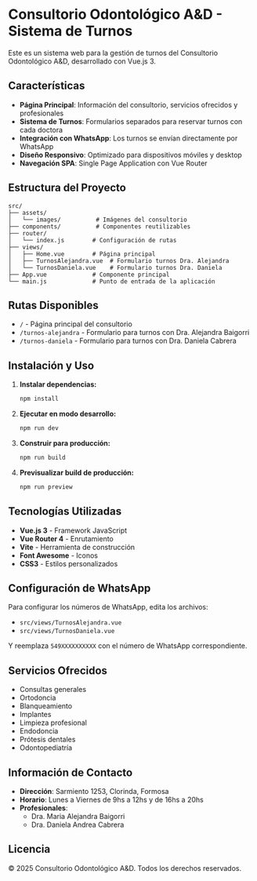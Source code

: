 # Consultorio Odontológico A&D - Sistema de Turnos

Este es un sistema web para la gestión de turnos del Consultorio Odontológico A&D, desarrollado con Vue.js 3.

## Características

- **Página Principal**: Información del consultorio, servicios ofrecidos y profesionales
- **Sistema de Turnos**: Formularios separados para reservar turnos con cada doctora
- **Integración con WhatsApp**: Los turnos se envían directamente por WhatsApp
- **Diseño Responsivo**: Optimizado para dispositivos móviles y desktop
- **Navegación SPA**: Single Page Application con Vue Router

## Estructura del Proyecto

```
src/
├── assets/
│   └── images/          # Imágenes del consultorio
├── components/          # Componentes reutilizables
├── router/
│   └── index.js        # Configuración de rutas
├── views/
│   ├── Home.vue        # Página principal
│   ├── TurnosAlejandra.vue  # Formulario turnos Dra. Alejandra
│   └── TurnosDaniela.vue    # Formulario turnos Dra. Daniela
├── App.vue             # Componente principal
└── main.js             # Punto de entrada de la aplicación
```

## Rutas Disponibles

- `/` - Página principal del consultorio
- `/turnos-alejandra` - Formulario para turnos con Dra. Alejandra Baigorri
- `/turnos-daniela` - Formulario para turnos con Dra. Daniela Cabrera

## Instalación y Uso

1. **Instalar dependencias:**
   ```bash
   npm install
   ```

2. **Ejecutar en modo desarrollo:**
   ```bash
   npm run dev
   ```

3. **Construir para producción:**
   ```bash
   npm run build
   ```

4. **Previsualizar build de producción:**
   ```bash
   npm run preview
   ```

## Tecnologías Utilizadas

- **Vue.js 3** - Framework JavaScript
- **Vue Router 4** - Enrutamiento
- **Vite** - Herramienta de construcción
- **Font Awesome** - Iconos
- **CSS3** - Estilos personalizados

## Configuración de WhatsApp

Para configurar los números de WhatsApp, edita los archivos:
- `src/views/TurnosAlejandra.vue`
- `src/views/TurnosDaniela.vue`

Y reemplaza `549XXXXXXXXXX` con el número de WhatsApp correspondiente.

## Servicios Ofrecidos

- Consultas generales
- Ortodoncia
- Blanqueamiento
- Implantes
- Limpieza profesional
- Endodoncia
- Prótesis dentales
- Odontopediatría

## Información de Contacto

- **Dirección**: Sarmiento 1253, Clorinda, Formosa
- **Horario**: Lunes a Viernes de 9hs a 12hs y de 16hs a 20hs
- **Profesionales**: 
  - Dra. Maria Alejandra Baigorri
  - Dra. Daniela Andrea Cabrera

## Licencia

© 2025 Consultorio Odontológico A&D. Todos los derechos reservados.